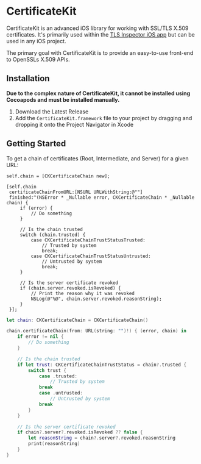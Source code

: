 # CertificateKit

CertificateKit is an advanced iOS library for working with SSL/TLS X.509 certificates. It's primarily used within the [TLS Inspector iOS app](https://tlsinspector.com) but can be used in any iOS project.

The primary goal with CertificateKit is to provide an easy-to-use front-end to OpenSSLs X.509 APIs.

## Installation

**Due to the complex nature of CertificateKit, it cannot be installed using Cocoapods and must be installed manually.**

 1. Download the Latest Release
 2. Add the `CertificateKit.framework` file to your project by dragging and dropping it onto the Project Navigator in Xcode

## Getting Started

To get a chain of certificates (Root, Intermediate, and Server) for a given URL:

```objc
self.chain = [CKCertificateChain new];

[self.chain
 certificateChainFromURL:[NSURL URLWithString:@""]
 finished:^(NSError * _Nullable error, CKCertificateChain * _Nullable chain) {
     if (error) {
         // Do something
     }

     // Is the chain trusted
     switch (chain.trusted) {
         case CKCertificateChainTrustStatusTrusted:
             // Trusted by system
             break;
         case CKCertificateChainTrustStatusUntrusted:
             // Untrusted by system
             break;
     }

     // Is the server certificate revoked
     if (chain.server.revoked.isRevoked) {
         // Print the reason why it was revoked
         NSLog(@"%@", chain.server.revoked.reasonString);
     }
 }];
```

```swift
let chain: CKCertificateChain = CKCertificateChain()

chain.certificateChain(from: URL(string: "")!) { (error, chain) in
    if error != nil {
        // Do something
    }

    // Is the chain trusted
    if let trust: CKCertificateChainTrustStatus = chain?.trusted {
        switch trust {
            case .trusted:
                // Trusted by system
            break
            case .untrusted:
                // Untrusted by system
            break
        }
    }

    // Is the server certificate revoked
    if chain?.server?.revoked.isRevoked ?? false {
        let reasonString = chain?.server?.revoked.reasonString
        print(reasonString)
    }
}
```
